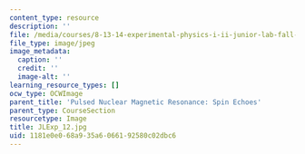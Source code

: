 ```yaml
---
content_type: resource
description: ''
file: /media/courses/8-13-14-experimental-physics-i-ii-junior-lab-fall-2016-spring-2017/1181e0e068a935a6066192580c02dbc6_JLExp_12.jpg
file_type: image/jpeg
image_metadata:
  caption: ''
  credit: ''
  image-alt: ''
learning_resource_types: []
ocw_type: OCWImage
parent_title: 'Pulsed Nuclear Magnetic Resonance: Spin Echoes'
parent_type: CourseSection
resourcetype: Image
title: JLExp_12.jpg
uid: 1181e0e0-68a9-35a6-0661-92580c02dbc6
---
```


